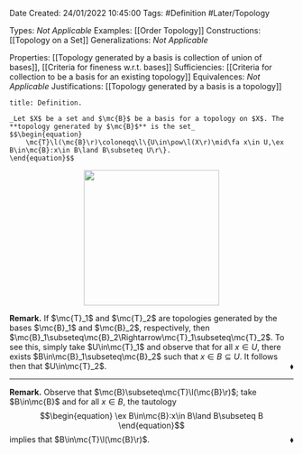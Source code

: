 <div class="topSpace"></div>

Date Created: 24/01/2022 10:45:00
Tags: #Definition #Later/Topology

Types: _Not Applicable_
Examples: [[Order Topology]]
Constructions: [[Topology on a Set]]
Generalizations: _Not Applicable_

Properties: [[Topology generated by a basis is collection of union of bases]], [[Criteria for fineness w.r.t. bases]]
Sufficiencies: [[Criteria for collection to be a basis for an existing topology]]
Equivalences: _Not Applicable_
Justifications: [[Topology generated by a basis is a topology]]

``` ad-Definition
title: Definition.

_Let $X$ be a set and $\mc{B}$ be a basis for a topology on $X$. The **topology generated by $\mc{B}$** is the set_
$$\begin{equation}
    \mc{T}\l(\mc{B}\r)\coloneqq\l\{U\in\pow\l(X\r)\mid\fa x\in U,\ex B\in\mc{B}:x\in B\land B\subseteq U\r\}.
\end{equation}$$

```

<center><img src="app://local/home/zhao/Dropbox/MathWiki/Images/2022-02-09_200010/image.svg" width=240></center>

**Remark.** If $\mc{T}_1$ and $\mc{T}_2$ are topologies generated by the bases $\mc{B}_1$ and $\mc{B}_2$, respectively, then $\mc{B}_1\subseteq\mc{B}_2\Rightarrow\mc{T}_1\subseteq\mc{T}_2$. To see this, simply take $U\in\mc{T}_1$ and observe that for all $x\in U$, there exists $B\in\mc{B}_1\subseteq\mc{B}_2$ such that $x\in B\subseteq U$. It follows then that $U\in\mc{T}_2$.<span style="float:right;">$\blacklozenge$</span> 

---

**Remark.** Observe that $\mc{B}\subseteq\mc{T}\l(\mc{B}\r)$; take $B\in\mc{B}$ and for all $x\in B$, the tautology
$$\begin{equation}
    \ex B\in\mc{B}:x\in B\land B\subseteq B
\end{equation}$$
implies that $B\in\mc{T}\l(\mc{B}\r)$.<span style="float:right;">$\blacklozenge$</span>
